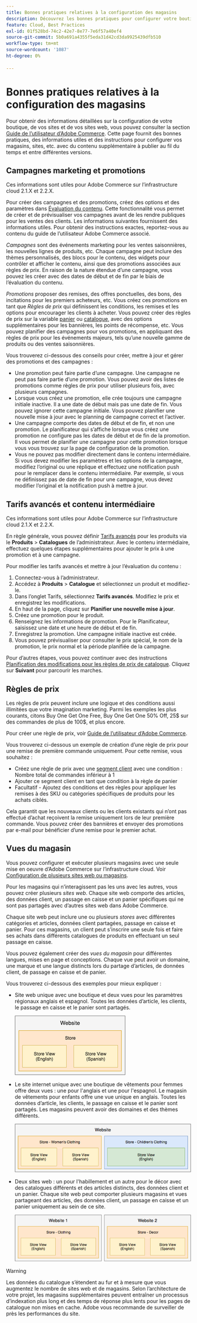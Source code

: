 ```yaml
---
title: Bonnes pratiques relatives à la configuration des magasins
description: Découvrez les bonnes pratiques pour configurer votre boutique sur Adobe Commerce sur l’infrastructure cloud.
feature: Cloud, Best Practices
exl-id: 01f528bd-74c2-42e7-8e77-7e6f57a40ef4
source-git-commit: 5b0a691a4355f5eda31d42cd3da9925439dfb510
workflow-type: tm+mt
source-wordcount: '1087'
ht-degree: 0%

---
```


# Bonnes pratiques relatives à la configuration des magasins

Pour obtenir des informations détaillées sur la configuration de votre boutique, de vos sites et de vos sites web, vous pouvez consulter la section [Guide de l’utilisateur d’Adobe Commerce](https://experienceleague.adobe.com/docs/commerce-admin/user-guides/home.html). Cette page fournit des bonnes pratiques, des informations utiles et des instructions pour configurer vos magasins, sites, etc. avec du contenu supplémentaire à publier au fil du temps et entre différentes versions.

## Campagnes marketing et promotions

Ces informations sont utiles pour Adobe Commerce sur l’infrastructure cloud 2.1.X et 2.2.X.

Pour créer des campagnes et des promotions, créez des options et des paramètres dans [Évaluation du contenu](https://experienceleague.adobe.com/docs/commerce-admin/content-design/staging/content-staging.html). Cette fonctionnalité vous permet de créer et de prévisualiser vos campagnes avant de les rendre publiques pour les ventes des clients. Les informations suivantes fournissent des informations utiles. Pour obtenir des instructions exactes, reportez-vous au contenu du guide de l’utilisateur Adobe Commerce associé.

_Campagnes_ sont des événements marketing pour les ventes saisonnières, les nouvelles lignes de produits, etc. Chaque campagne peut inclure des thèmes personnalisés, des blocs pour le contenu, des widgets pour contrôler et afficher le contenu, ainsi que des promotions associées aux règles de prix. En raison de la nature étendue d’une campagne, vous pouvez les créer avec des dates de début et de fin par le biais de l’évaluation du contenu.

_Promotions_ proposer des remises, des offres ponctuelles, des bons, des incitations pour les premiers acheteurs, etc. Vous créez ces promotions en tant que _Règles de prix_ qui définissent les conditions, les remises et les options pour encourager les clients à acheter. Vous pouvez créer des règles de prix sur la variable [panier](https://experienceleague.adobe.com/docs/commerce-admin/marketing/promotions/cart-rules/price-rules-cart.html) ou [catalogue](https://experienceleague.adobe.com/docs/commerce-admin/marketing/promotions/catalog-rules/price-rules-catalog.html), avec des options supplémentaires pour les bannières, les points de récompense, etc. Vous pouvez planifier des campagnes pour vos promotions, en appliquant des règles de prix pour les événements majeurs, tels qu’une nouvelle gamme de produits ou des ventes saisonnières.

Vous trouverez ci-dessous des conseils pour créer, mettre à jour et gérer des promotions et des campagnes :

* Une promotion peut faire partie d’une campagne. Une campagne ne peut pas faire partie d’une promotion. Vous pouvez avoir des listes de promotions comme règles de prix pour utiliser plusieurs fois, avec plusieurs campagnes.
* Lorsque vous créez une promotion, elle crée toujours une campagne initiale inactive. Il a une date de début mais pas une date de fin. Vous pouvez ignorer cette campagne initiale. Vous pouvez planifier une nouvelle mise à jour avec le planning de campagne correct et l’activer.
* Une campagne comporte des dates de début et de fin, et non une promotion. Le planificateur qui s’affiche lorsque vous créez une promotion ne configure pas les dates de début et de fin de la promotion. Il vous permet de planifier une campagne pour cette promotion lorsque vous vous trouvez sur la page de configuration de la promotion.
* Vous ne pouvez pas modifier directement dans le contenu intermédiaire. Si vous devez modifier les paramètres et les options de la campagne, modifiez l’original ou une réplique et effectuez une notification push pour le remplacer dans le contenu intermédiaire. Par exemple, si vous ne définissez pas de date de fin pour une campagne, vous devez modifier l’original et la notification push à mettre à jour.

## Tarifs avancés et contenu intermédiaire

Ces informations sont utiles pour Adobe Commerce sur l’infrastructure cloud 2.1.X et 2.2.X.

En règle générale, vous pouvez définir [Tarifs avancés](https://experienceleague.adobe.com/docs/commerce-admin/catalog/products/pricing/pricing-advanced.html) pour les produits via le **Produits** > **Catalogues** de l’administrateur. Avec le contenu intermédiaire, effectuez quelques étapes supplémentaires pour ajouter le prix à une promotion et à une campagne.

Pour modifier les tarifs avancés et mettre à jour l’évaluation du contenu :

1. Connectez-vous à l’administrateur.
1. Accédez à **Produits** > **Catalogue** et sélectionnez un produit et modifiez-le.
1. Dans l’onglet Tarifs, sélectionnez **Tarifs avancés**. Modifiez le prix et enregistrez les modifications.
1. En haut de la page, cliquez sur **Planifier une nouvelle mise à jour**.
1. Créez une promotion pour le produit.
1. Renseignez les informations de promotion. Pour le Planificateur, saisissez une date et une heure de début et de fin.
1. Enregistrez la promotion. Une campagne initiale inactive est créée.
1. Vous pouvez prévisualiser pour consulter le prix spécial, le nom de la promotion, le prix normal et la période planifiée de la campagne.

Pour d’autres étapes, vous pouvez continuer avec des instructions [Planification des modifications pour les règles de prix de catalogue](https://experienceleague.adobe.com/docs/commerce-admin/marketing/promotions/catalog-rules/price-rule-catalog-scheduled-changes.html). Cliquez sur **Suivant** pour parcourir les marches.

## Règles de prix

Les règles de prix peuvent inclure une logique et des conditions aussi illimitées que votre imagination marketing. Parmi les exemples les plus courants, citons Buy One Get One Free, Buy One Get One 50% Off, 25$ sur des commandes de plus de 100$, et plus encore.

Pour créer une règle de prix, voir [Guide de l’utilisateur d’Adobe Commerce](https://experienceleague.adobe.com/docs/commerce-admin/marketing/promotions/catalog-rules/price-rules-catalog-create.html).

Vous trouverez ci-dessous un exemple de création d’une règle de prix pour une remise de première commande uniquement. Pour cette remise, vous souhaitez :

* Créez une règle de prix avec une [segment client](https://docs.magento.com/user-guide/marketing/customer-segment-price-rule.html) avec une condition : Nombre total de commandes inférieur à 1
* Ajouter ce segment client en tant que condition à la règle de panier
* Facultatif - Ajoutez des conditions et des règles pour appliquer les remises à des SKU ou catégories spécifiques de produits pour les achats ciblés.

Cela garantit que les nouveaux clients ou les clients existants qui n’ont pas effectué d’achat reçoivent la remise uniquement lors de leur première commande. Vous pouvez créer des bannières et envoyer des promotions par e-mail pour bénéficier d’une remise pour le premier achat.

## Vues du magasin

Vous pouvez configurer et exécuter plusieurs magasins avec une seule mise en oeuvre d’Adobe Commerce sur l’infrastructure cloud. Voir [Configuration de plusieurs sites web ou magasins](multiple-sites.md).

Pour les magasins qui n’interagissent pas les uns avec les autres, vous pouvez créer plusieurs _sites web_. Chaque site web comporte des articles, des données client, un passage en caisse et un panier spécifiques qui ne sont pas partagés avec d’autres sites web dans Adobe Commerce.

Chaque site web peut inclure une ou plusieurs _stores_ avec différentes catégories et articles, données client partagées, passage en caisse et panier. Pour ces magasins, un client peut s’inscrire une seule fois et faire ses achats dans différents catalogues de produits en effectuant un seul passage en caisse.

Vous pouvez également créer des _vues du magasin_ pour différentes langues, mises en page et conceptions. Chaque vue peut avoir un domaine, une marque et une langue distincts lors du partage d’articles, de données client, de passage en caisse et de panier.

Vous trouverez ci-dessous des exemples pour mieux expliquer :

* Site web unique avec une boutique et deux vues pour les paramètres régionaux anglais et espagnol. Toutes les données d’article, les clients, le passage en caisse et le panier sont partagés.

  ![Exemple de magasin 1](../../assets/example-store1.png)

* Le site internet unique avec une boutique de vêtements pour femmes offre deux vues : une pour l&#39;anglais et une pour l&#39;espagnol. Le magasin de vêtements pour enfants offre une vue unique en anglais. Toutes les données d’article, les clients, le passage en caisse et le panier sont partagés. Les magasins peuvent avoir des domaines et des thèmes différents.

  ![Exemple de magasin 2](../../assets/example-store2.png)

* Deux sites web : un pour l&#39;habillement et un autre pour le décor avec des catalogues différents et des articles distincts, des données client et un panier. Chaque site web peut comporter plusieurs magasins et vues partageant des articles, des données client, un passage en caisse et un panier uniquement au sein de ce site.

  ![Exemple de magasin 3](../../assets/example-store3.png)

>[!WARNING]
>
>Les données du catalogue s’étendent au fur et à mesure que vous augmentez le nombre de sites web et de magasins. Selon l’architecture de votre projet, les magasins supplémentaires peuvent entraîner un processus d’indexation plus long et des temps de réponse plus lents pour les pages de catalogue non mises en cache. Adobe vous recommande de surveiller de près les performances du site.
